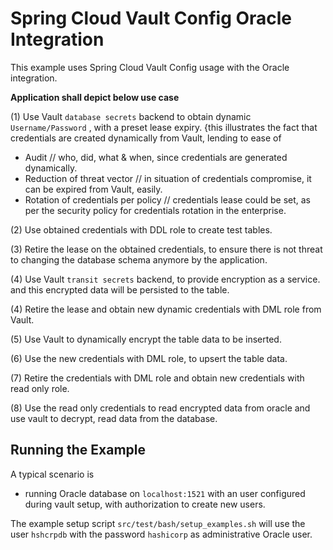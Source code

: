 Spring Cloud Vault Config Oracle Integration
===========================================

This example uses Spring Cloud Vault Config
usage with the Oracle integration.

**Application shall depict below use case**

(1) Use Vault `database secrets` backend to obtain dynamic ``Username/Password`` , with a preset lease expiry. 
{this illustrates the fact that credentials are created dynamically from Vault, lending to ease of 
 - Audit // who, did, what & when, since credentials are generated dynamically. 
 - Reduction of threat vector // in situation of credentials compromise, it can be expired from Vault, easily. 
 - Rotation of credentials per policy // credentials lease could be set, as per the security policy for credentials rotation in the enterprise. 
    
(2) Use obtained credentials with DDL role to create test tables. 

(3) Retire the lease on the obtained credentials, to ensure there is not threat to changing the database schema anymore by the application.

(4) Use Vault `transit secrets` backend, to provide encryption as a service. and this encrypted data will be persisted to the table. 

(4) Retire the lease and obtain new dynamic credentials with DML role from Vault. 

(5) Use Vault to dynamically encrypt the table data to be inserted.

(6) Use the new credentials with DML role, to upsert the table data.

(7) Retire the credentials with DML role and obtain new credentials with read only role. 

(8) Use the read only credentials to read encrypted data from oracle and use vault to decrypt, read data from the database. 


## Running the Example

A typical scenario is 
 - running Oracle database on `localhost:1521` with an user configured during vault setup, with authorization to create new users.

The example setup script `src/test/bash/setup_examples.sh`
will use the user `hshcrpdb` with the password `hashicorp`
as administrative Oracle user.

